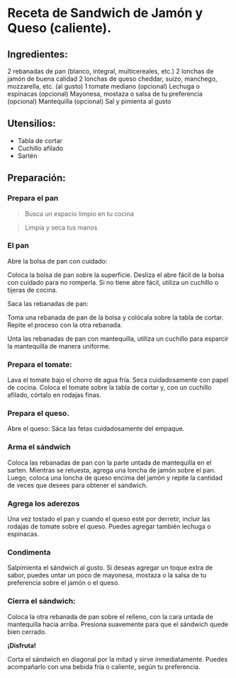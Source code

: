 # Receta de Sandwich de Jamón y Queso (caliente).

## Ingredientes:

2 rebanadas de pan (blanco, integral, multicereales, etc.)
2 lonchas de jamón de buena calidad
2 lonchas de queso cheddar, suizo, manchego, mozzarella, etc. (al gusto)
1 tomate mediano (opcional)
Lechuga o espinacas (opcional)
Mayonesa, mostaza o salsa de tu preferencia (opcional)
Mantequilla (opcional)
Sal y pimienta al gusto

## Utensilios:

- Tabla de cortar
- Cuchillo afilado
- Sartén

## Preparación:

### Prepara el pan

> Busca un espacio limpio en tu cocina

> Limpia y seca tus manos

### El pan

Abre la bolsa de pan con cuidado:

Coloca la bolsa de pan sobre la superficie. Desliza el abre fácil de la bolsa con cuidado para no romperla. Si no tiene abre fácil, utiliza un cuchillo o tijeras de cocina.

Saca las rebanadas de pan:

Toma una rebanada de pan de la bolsa y colócala sobre la tabla de cortar. Repite el proceso con la otra rebanada.

Unta las rebanadas de pan con mantequilla, utiliza un cuchillo para esparcir la mantequilla de manera uniforme.

### Prepara el tomate:

Lava el tomate bajo el chorro de agua fría. Seca cuidadosamente con papel de cocina. Coloca el tomate sobre la tabla de cortar y, con un cuchillo afilado, córtalo en rodajas finas.

### Prepara el queso.

Abre el queso:
Sáca las fetas cuidadosamente del empaque.

### Arma el sándwich

Coloca las rebanadas de pan con la parte untada de mantequilla en el sarten.
Mientras se retuesta, agrega una loncha de jamón sobre el pan. Luego, coloca una loncha de queso encima del jamón y repite la cantidad de veces que desees para obtener el sandwich.

### Agrega los aderezos

Una vez tostado el pan y cuando el queso esté por derretir, incluir las rodajas de tomate sobre el queso. Puedes agregar también lechuga o espinacas.

### Condimenta

Salpimienta el sándwich al gusto. Si deseas agregar un toque extra de sabor, puedes untar un poco de mayonesa, mostaza o la salsa de tu preferencia sobre el jamón o el queso.

### Cierra el sándwich:

Coloca la otra rebanada de pan sobre el relleno, con la cara untada de mantequilla hacia arriba. Presiona suavemente para que el sándwich quede bien cerrado.

**¡Disfruta!**

Corta el sándwich en diagonal por la mitad y sirve inmediatamente. Puedes acompañarlo con una bebida fría o caliente, según tu preferencia.
